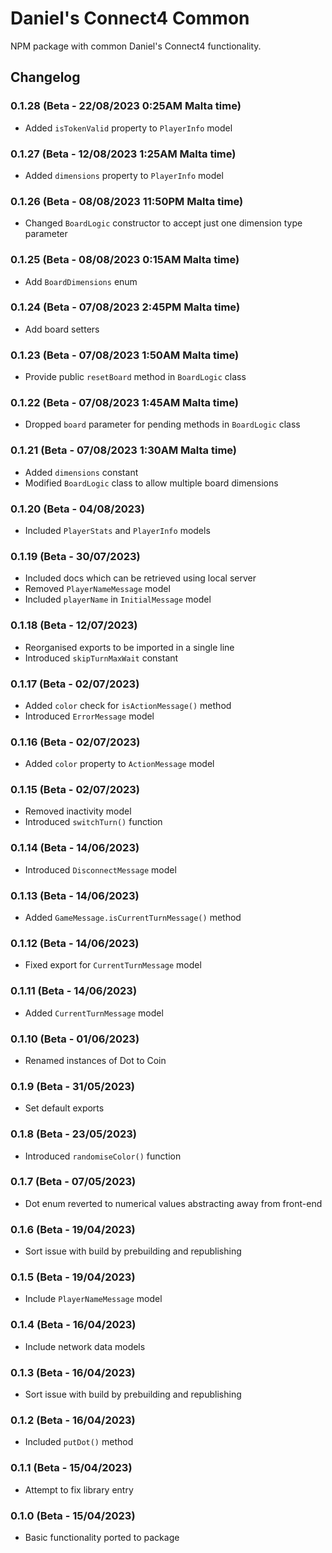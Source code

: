 # Daniel's Connect4 Common
NPM package with common Daniel's Connect4 functionality.

## Changelog
### 0.1.28 (Beta - 22/08/2023 0:25AM Malta time)
* Added `isTokenValid` property to `PlayerInfo` model

### 0.1.27 (Beta - 12/08/2023 1:25AM Malta time)
* Added `dimensions` property to `PlayerInfo` model

### 0.1.26 (Beta - 08/08/2023 11:50PM Malta time)
* Changed `BoardLogic` constructor to accept just one dimension type parameter

### 0.1.25 (Beta - 08/08/2023 0:15AM Malta time)
* Add `BoardDimensions` enum

### 0.1.24 (Beta - 07/08/2023 2:45PM Malta time)
* Add board setters

### 0.1.23 (Beta - 07/08/2023 1:50AM Malta time)
* Provide public `resetBoard` method in `BoardLogic` class

### 0.1.22 (Beta - 07/08/2023 1:45AM Malta time)
* Dropped `board` parameter for pending methods in `BoardLogic` class

### 0.1.21 (Beta - 07/08/2023 1:30AM Malta time)
* Added `dimensions` constant
* Modified `BoardLogic` class to allow multiple board dimensions

### 0.1.20 (Beta - 04/08/2023)
* Included `PlayerStats` and `PlayerInfo` models

### 0.1.19 (Beta - 30/07/2023)
* Included docs which can be retrieved using local server
* Removed `PlayerNameMessage` model
* Included `playerName` in `InitialMessage` model

### 0.1.18 (Beta - 12/07/2023)
* Reorganised exports to be imported in a single line
* Introduced `skipTurnMaxWait` constant

### 0.1.17 (Beta - 02/07/2023)
* Added ` color ` check for ` isActionMessage() ` method
* Introduced ` ErrorMessage ` model

### 0.1.16 (Beta - 02/07/2023)
* Added ` color ` property to ` ActionMessage ` model

### 0.1.15 (Beta - 02/07/2023)
* Removed inactivity model
* Introduced ` switchTurn() ` function

### 0.1.14 (Beta - 14/06/2023)
* Introduced ` DisconnectMessage ` model

### 0.1.13 (Beta - 14/06/2023)
* Added ` GameMessage.isCurrentTurnMessage() ` method

### 0.1.12 (Beta - 14/06/2023)
* Fixed export for ` CurrentTurnMessage ` model

### 0.1.11 (Beta - 14/06/2023)
* Added ` CurrentTurnMessage ` model

### 0.1.10 (Beta - 01/06/2023)
* Renamed instances of Dot to Coin

### 0.1.9 (Beta - 31/05/2023)
* Set default exports

### 0.1.8 (Beta - 23/05/2023)
* Introduced ` randomiseColor() ` function

### 0.1.7 (Beta - 07/05/2023)
* Dot enum reverted to numerical values abstracting away from front-end

### 0.1.6 (Beta - 19/04/2023)
* Sort issue with build by prebuilding and republishing

### 0.1.5 (Beta - 19/04/2023)
* Include ` PlayerNameMessage ` model

### 0.1.4 (Beta - 16/04/2023)
* Include network data models

### 0.1.3 (Beta - 16/04/2023)
* Sort issue with build by prebuilding and republishing

### 0.1.2 (Beta - 16/04/2023)
* Included ` putDot() ` method

### 0.1.1 (Beta - 15/04/2023)
* Attempt to fix library entry

### 0.1.0 (Beta - 15/04/2023)
* Basic functionality ported to package